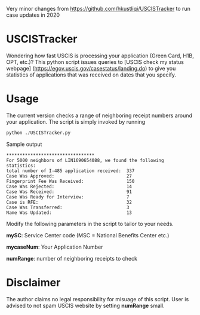 Very minor changes from https://github.com/hkustliqi/USCISTracker to run case updates in 2020

# USCISTracker
Wondering how fast USCIS is processing your application (Green Card, H1B, OPT, etc.)? This python script issues queries to [USCIS check my status webpage] 
(https://egov.uscis.gov/casestatus/landing.do) to give you statistics of applications that was received on dates that you specify.

# Usage
The current version checks a range of neighboring receipt numbers around your application. The script is simply invoked by running

```python
python ./USCISTracker.py
```
Sample output

```
*********************************
For 5000 neighbors of LIN1690654088, we found the following statistics: 
total number of I-485 application received:  337  
Case Was Approved:                           27   
Fingerprint Fee Was Received:                150  
Case Was Rejected:                           14   
Case Was Received:                           91   
Case Was Ready for Interview:                7    
Case is RFE:                                 32   
Case Was Transferred:                        3    
Name Was Updated:                            13  

```


Modify the following parameters in the script to tailor to your needs.

**mySC**: Service Center code (MSC = National Benefits Center etc.)

**mycaseNum**: Your Application Number

**numRange**: number of neighboring receipts to check


# Disclaimer
The author claims no legal responsibility for misuage of this script. User is advised to not spam USCIS website by setting **numRange** small.
